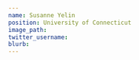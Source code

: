 ```yaml
---
name: Susanne Yelin
position: University of Connecticut
image_path:
twitter_username:
blurb:
---
```


